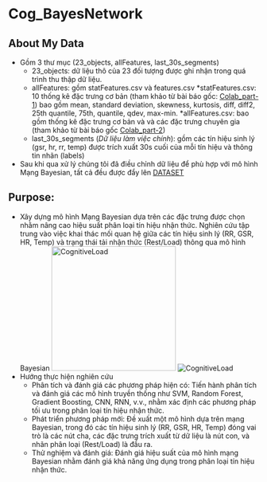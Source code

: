 # Cog_BayesNetwork

## About My Data
- Gồm 3 thư mục (23_objects, allFeatures, last_30s_segments)
	+ 23_objects: dữ liệu thô của 23 đối tượng được ghi nhận trong quá trình thu thập dữ liệu. 
	+ allFeatures: gồm statFeatures.csv và features.csv
		*statFeatures.csv: 10 thống kê đặc trưng cơ bản (tham khảo từ bài báo gốc: [Colab_part-1](https://colab.research.google.com/drive/1adYKWqgSsky0z5LITB9QjsFTmL7g90gH?usp=sharing)) bao gồm mean, standard deviation, skewness, kurtosis, diff, diff2, 25th quantile, 75th, quantile, qdev, max-min.
		*allFeatures.csv: bao gồm thống kê đặc trưng cơ bản và và các đặc trưng chuyên gia (tham khảo từ bài báo gốc [Colab_part-2](https://colab.research.google.com/drive/1adYKWqgSsky0z5LITB9QjsFTmL7g90gH?usp=sharing))
	+ last_30s_segments (_Dữ liệu làm việc chính_): gồm các tín hiệu sinh lý (gsr, hr, rr, temp) được trích xuất 30s cuối của mỗi tín hiệu và thông tin nhãn (labels) 
- Sau khi qua xử lý chúng tôi đã điều chỉnh dữ liệu để phù hợp với mô hình Mạng Bayesian, tất cả đều được đẩy lên [DATASET](https://www.kaggle.com/datasets/quanminhminhquan/cognitiveload)
## Purpose:
- Xây dựng mô hình Mạng Bayesian dựa trên các đặc trưng được chọn nhằm nâng cao hiệu suất phân loại tín hiệu nhận thức. Nghiên cứu tập trung vào việc khai thác mối quan hệ giữa các tín hiệu sinh lý (RR, GSR, HR, Temp) và trạng thái tải nhận thức (Rest/Load) thông qua mô hình Bayesian
  <img src="(https://learningpartnership.s3.amazonaws.com/uploads/asset_image/2_299.jpg" alt="CognitiveLoad" width="250" />
  ![CognitiveLoad](https://learningpartnership.s3.amazonaws.com/uploads/asset_image/2_299.jpg)
- Hướng thực hiện nghiên cứu 
  	+ Phân tích và đánh giá các phương pháp hiện có: Tiến hành phân tích và đánh giá các mô hình truyền thống như SVM, Random Forest, Gradient Boosting, CNN, RNN, v.v., nhằm xác định các phương pháp tối ưu trong phân loại tín hiệu nhận thức.
	+ Phát triển phương pháp mới: Đề xuất một mô hình dựa trên mạng Bayesian, trong đó các tín hiệu sinh lý (RR, GSR, HR, Temp) đóng vai trò là các nút cha, các đặc trưng trích xuất từ dữ liệu là nút con, và nhãn phân loại (Rest/Load) là đầu ra.
	+ Thử nghiệm và đánh giá: Đánh giá hiệu suất của mô hình mạng Bayesian nhằm đánh giá khả năng ứng dụng trong phân loại tín hiệu nhận thức.
